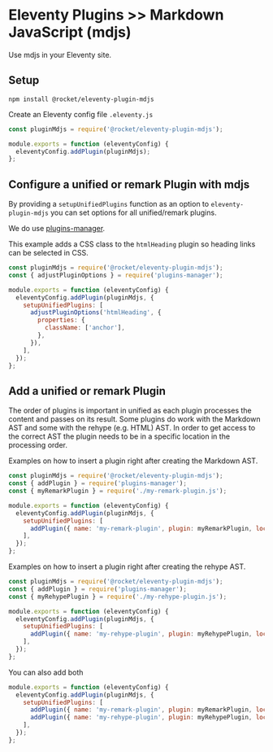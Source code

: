 # Eleventy Plugins >> Markdown JavaScript (mdjs)

Use mdjs in your Eleventy site.

## Setup

```
npm install @rocket/eleventy-plugin-mdjs
```

Create an Eleventy config file `.eleventy.js`

```js
const pluginMdjs = require('@rocket/eleventy-plugin-mdjs');

module.exports = function (eleventyConfig) {
  eleventyConfig.addPlugin(pluginMdjs);
};
```

## Configure a unified or remark Plugin with mdjs

By providing a `setupUnifiedPlugins` function as an option to `eleventy-plugin-mdjs` you can set options for all unified/remark plugins.

We do use [plugins-manager](../tools/plugins-manager.md).

This example adds a CSS class to the `htmlHeading` plugin so heading links can be selected in CSS.

```js
const pluginMdjs = require('@rocket/eleventy-plugin-mdjs');
const { adjustPluginOptions } = require('plugins-manager');

module.exports = function (eleventyConfig) {
  eleventyConfig.addPlugin(pluginMdjs, {
    setupUnifiedPlugins: [
      adjustPluginOptions('htmlHeading', {
        properties: {
          className: ['anchor'],
        },
      }),
    ],
  });
};
```

## Add a unified or remark Plugin

The order of plugins is important in unified as each plugin processes the content and passes on its result.
Some plugins do work with the Markdown AST and some with the rehype (e.g. HTML) AST. In order to get access to the correct AST the plugin needs to be in a specific location in the processing order.

Examples on how to insert a plugin right after creating the Markdown AST.

```js
const pluginMdjs = require('@rocket/eleventy-plugin-mdjs');
const { addPlugin } = require('plugins-manager');
const { myRemarkPlugin } = require('./my-remark-plugin.js');

module.exports = function (eleventyConfig) {
  eleventyConfig.addPlugin(pluginMdjs, {
    setupUnifiedPlugins: [
      addPlugin({ name: 'my-remark-plugin', plugin: myRemarkPlugin, location: 'markdown' }),
    ],
  });
};
```

Examples on how to insert a plugin right after creating the rehype AST.

```js
const pluginMdjs = require('@rocket/eleventy-plugin-mdjs');
const { addPlugin } = require('plugins-manager');
const { myRehypePlugin } = require('./my-rehype-plugin.js');

module.exports = function (eleventyConfig) {
  eleventyConfig.addPlugin(pluginMdjs, {
    setupUnifiedPlugins: [
      addPlugin({ name: 'my-rehype-plugin', plugin: myRehypePlugin, location: 'remark2rehype' }),
    ],
  });
};
```

You can also add both

```js
module.exports = function (eleventyConfig) {
  eleventyConfig.addPlugin(pluginMdjs, {
    setupUnifiedPlugins: [
      addPlugin({ name: 'my-remark-plugin', plugin: myRemarkPlugin, location: 'markdown' }),
      addPlugin({ name: 'my-rehype-plugin', plugin: myRehypePlugin, location: 'remark2rehype' }),
    ],
  });
};
```
